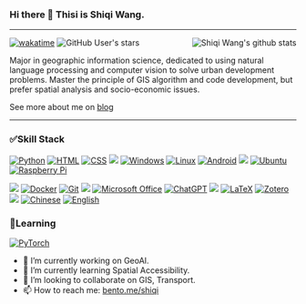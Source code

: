 ### Hi there 👋 Thisi is Shiqi Wang.
---
<img align="right" src="https://github-readme-stats.vercel.app/api/top-langs/?username=wsqstar&layout=compact&theme=dark&hide=html" alt="Shiqi Wang's github stats"/>

[![wakatime](https://wakatime.com/badge/user/018f003a-0ee4-4ae8-9cbe-1bd8bb223f37.svg)](https://wakatime.com/@018f003a-0ee4-4ae8-9cbe-1bd8bb223f37)
![GitHub User's stars](https://img.shields.io/github/stars/wsqstar?style=flat&link=https%3A%2F%2Fgithub.com%2Fwsqstar)

Major in geographic information science, dedicated to using natural language processing and computer vision to solve urban development problems. Master the principle of GIS algorithm and code development, but prefer spatial analysis and socio-economic issues. 

See more about me on [blog](https://shiqi.xlog.app/)

---

### ✅Skill Stack 

[![Python](https://img.shields.io/badge/-Python-3776AB?style=flat-square&logo=python&logoColor=ffffff)](https://www.python.org/)
[![HTML](https://img.shields.io/badge/-HTML5-e34f26?style=flat-square&logo=HTML5&logoColor=fff)](https://html.spec.whatwg.org)
[![CSS](https://img.shields.io/badge/-CSS3-1572B6?style=flat-square&logo=css3&logoColor=white)](https://www.w3.org/Style/CSS/)
![](https://img.shields.io/badge/-&-39C5BB?style=flat-square)
[![Windows](https://img.shields.io/badge/-Windows-0078D6?style=flat-square&logo=windows&logoColor=white)](https://www.microsoft.com/windows)
[![Linux](https://img.shields.io/badge/-Linux-333333?style=flat-square&logo=linux&logoColor=white)](https://www.linuxfoundation.org/)
[![Android](https://img.shields.io/badge/-Android-3DDC84?style=flat-square&logo=android&logoColor=white)](https://www.android.com/)
![](https://img.shields.io/badge/-&-39C5BB?style=flat-square)
[![Ubuntu](https://img.shields.io/badge/-Ubuntu-E95420?style=flat-square&logo=ubuntu&logoColor=white)](https://ubuntu.com/)
[![Raspberry Pi](https://img.shields.io/badge/-Raspberry%20Pi-A22846?style=flat-square&logo=raspberrypi&logoColor=white)](https://www.raspberrypi.org/)

![](https://img.shields.io/badge/-&-39C5BB?style=flat-square)
[![Docker](https://img.shields.io/badge/-Docker-2496ED?style=flat-square&logo=docker&logoColor=ffffff)](#)
[![Git](https://img.shields.io/badge/-Git-f05032?style=flat-square&logo=git&logoColor=white)](https://git-scm.com/)
![](https://img.shields.io/badge/-&-39C5BB?style=flat-square)
[![Microsoft Office](https://img.shields.io/badge/-Microsoft%20Office-D83B01?style=flat-square&logo=microsoftoffice&logoColor=white)](https://www.office.com/)
[![ChatGPT](https://img.shields.io/badge/-ChatGPT-008080?style=flat-square&logo=openai&logoColor=white)](https://openai.com/chatgpt/)
![](https://img.shields.io/badge/-&-39C5BB?style=flat-square)
[![LaTeX](https://img.shields.io/badge/-LaTeX-008080?style=flat-square&logo=latex&logoColor=white)](https://www.latex-project.org/)
[![Zotero](https://img.shields.io/badge/-Zotero-CC2936?style=flat-square&logo=zotero&logoColor=white)](https://www.zotero.org/)
![](https://img.shields.io/badge/-&-39C5BB?style=flat-square)
[![Chinese](https://img.shields.io/badge/-Chinese-DE2910?style=flat-square&logo=china&logoColor=white)](#)
[![English](https://img.shields.io/badge/-English-1C4079?style=flat-square&logo=unitedkingdom&logoColor=white)](#)
### 📖Learning
[![PyTorch](https://img.shields.io/badge/-PyTorch-e74a2b?style=flat-square&logo=PyTorch&logoColor=fff)](https://pytorch.org/)




<!--
**wsqstar/wsqstar** is a ✨ _special_ ✨ repository because its `README.md` (this file) appears on your GitHub profile.
-->


- 🔭 I’m currently working on GeoAI.
- 🌱 I’m currently learning Spatial Accessibility.
- 👯 I’m looking to collaborate on GIS, Transport.
- 📫 How to reach me: [bento.me/shiqi](bento.me/shiqi)


